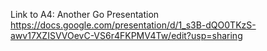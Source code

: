 Link to A4: Another Go Presentation 
https://docs.google.com/presentation/d/1_s3B-dQO0TKzS-awv17XZISVVOevC-VS6r4FKPMV4Tw/edit?usp=sharing
